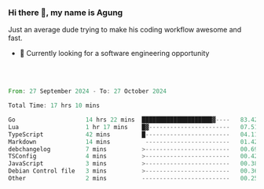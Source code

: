 ### Hi there 👋, my name is Agung
Just an average dude trying to make his coding workflow awesome and fast.

<!--
**agungfir98/agungfir98** is a ✨ _special_ ✨ repository because its `README.md` (this file) appears on your GitHub profile.
-->

- 🔭 Currently looking for a software engineering opportunity
<br/>
<br/>
<!--START_SECTION:waka-->

```rust
From: 27 September 2024 - To: 27 October 2024

Total Time: 17 hrs 10 mins

Go                    14 hrs 22 mins  ████████████████████▓----   83.42 %
Lua                   1 hr 17 mins    █▓-----------------------   07.51 %
TypeScript            42 mins         █------------------------   04.11 %
Markdown              14 mins          ------------------------   01.42 %
debchangelog          7 mins          >------------------------   00.69 %
TSConfig              4 mins          >------------------------   00.42 %
JavaScript            3 mins          >------------------------   00.38 %
Debian Control file   3 mins          >------------------------   00.36 %
Other                 2 mins          -------------------------   00.25 %
```

<!--END_SECTION:waka-->
